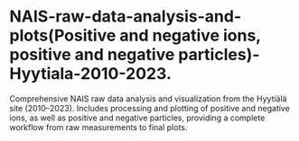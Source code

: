 # NAIS-raw-data-analysis-and-plots(Positive and negative ions, positive and negative particles)-Hyytiala-2010-2023.
Comprehensive NAIS raw data analysis and visualization from the Hyytiälä site (2010–2023). Includes processing and plotting of positive and negative ions, as well as positive and negative particles, providing a complete workflow from raw measurements to final plots.
